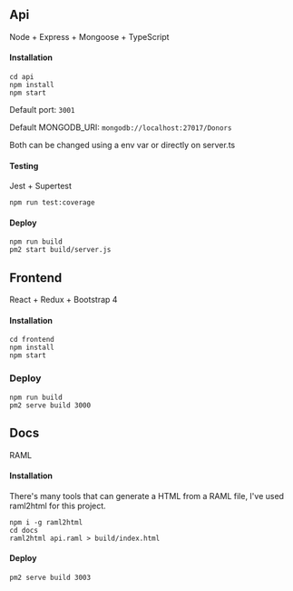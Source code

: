 ## Api

Node + Express + Mongoose + TypeScript

#### Installation

```
cd api
npm install
npm start
```

Default port: ``` 3001 ```

Default MONGODB_URI: ``` mongodb://localhost:27017/Donors ```

Both can be changed using a env var or directly on server.ts

#### Testing

Jest + Supertest

``` npm run test:coverage ```

#### Deploy

``` 
npm run build
pm2 start build/server.js
```

## Frontend

React + Redux + Bootstrap 4

#### Installation

```
cd frontend
npm install
npm start
```

### Deploy

```
npm run build
pm2 serve build 3000
```

## Docs

RAML

#### Installation

There's many tools that can generate a HTML from a RAML file, I've used raml2html for this project.

```
npm i -g raml2html
cd docs
raml2html api.raml > build/index.html
```

#### Deploy

```
pm2 serve build 3003
```